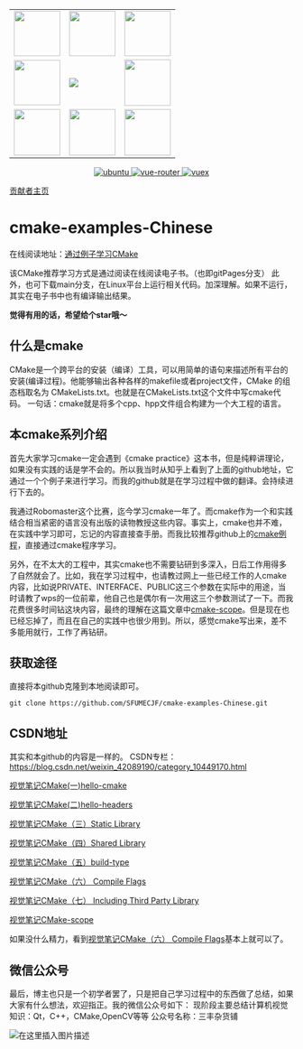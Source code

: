 <table border="0" width="10%" align="center">
  <tr>
    <td><img src="https://img1.github.io/tmp/1.jpg" height="80" width="82"></td>
    <td><img src="https://img1.github.io/tmp/2.jpg" height="80" width="82"></td>
    <td><img src="https://img1.github.io/tmp/3.jpg" height="80" width="82"></td>
  </tr>
  <tr>
    <td><img src="https://img1.github.io/tmp/4.jpg" height="80" width="82"></td>
    <td><img src="https://img.shields.io/github/stars/SFUMECJF/cmake-examples-Chinese.svg?style=social"></td>
    <td><img src="https://img1.github.io/tmp/6.jpg" height="82" width="82"></td>
  </tr>
   <tr>
    <td><img src="https://img1.github.io/tmp/7.jpg" height="82" width="82"></td>
    <td><img src="https://img1.github.io/tmp/8.jpg" height="82" width="82"></td>
    <td><img src="https://img1.github.io/tmp/9.jpg" height="82" width="82"></td>
  </tr>
</table>

<p align="center">
  <a href="https://github.com/vuejs/vue">
    <img src="https://img.shields.io/badge/ubuntu-1604/1804/2004-brightgreen.svg" alt="ubuntu">
  </a>
  <a href="https://github.com/vuejs/vue-router">
    <img src="https://img.shields.io/badge/Language-C++--shell-brightred.svg" alt="vue-router">
  </a>
  <a href="https://github.com/vuejs/vuex">
    <img src="https://img.shields.io/badge/学习方式-在线阅读-brightgreen.svg" alt="vuex">
  </a>
</p>  

[贡献者主页](https://bye-lemon.github.io/)

# cmake-examples-Chinese
在线阅读地址：[通过例子学习CMake](https://sfumecjf.github.io/cmake-examples-Chinese/)

该CMake推荐学习方式是通过阅读在线阅读电子书。（也即gitPages分支）
此外，也可下载main分支，在Linux平台上运行相关代码。加深理解。如果不运行，其实在电子书中也有编译输出结果。


**觉得有用的话，希望给个star哦～**
##  什么是cmake
CMake是一个跨平台的安装（编译）工具，可以用简单的语句来描述所有平台的安装(编译过程)。他能够输出各种各样的makefile或者project文件，CMake 的组态档取名为 CMakeLists.txt。也就是在CMakeLists.txt这个文件中写cmake代码。
一句话：cmake就是将多个cpp、hpp文件组合构建为一个大工程的语言。
##  本cmake系列介绍
首先大家学习cmake一定会遇到《cmake practice》这本书，但是纯粹讲理论，如果没有实践的话是学不会的。所以我当时从知乎上看到了上面的github地址，它通过一个个例子来进行学习。而我的github就是在学习过程中做的翻译。会持续进行下去的。

我通过Robomaster这个比赛，迄今学习cmake一年了。而cmake作为一个和实践结合相当紧密的语言没有出版的读物教授这些内容。事实上，cmake也并不难，在实践中学习即可，忘记的内容直接查手册。而我比较推荐github上的[cmake例程](https://github.com/ttroy50/cmake-examples)，直接通过cmake程序学习。

另外，在不太大的工程中，其实cmake也不需要钻研到多深入，日后工作用得多了自然就会了。比如，我在学习过程中，也请教过网上一些已经工作的人cmake内容，比如说PRIVATE、INTERFACE、PUBLIC这三个参数在实际中的用途，当时请教了wps的一位前辈，他自己也是偶尔有一次用这三个参数测试了一下。而我花费很多时间钻这块内容，最终的理解在这篇文章中[cmake-scope](https://blog.csdn.net/weixin_42089190/article/details/105357050)。但是现在也已经忘掉了，而且在自己的实践中也很少用到。所以，感觉cmake写出来，差不多能用就行，工作了再钻研。
##  获取途径
直接将本github克隆到本地阅读即可。
```shell
git clone https://github.com/SFUMECJF/cmake-examples-Chinese.git
```
##  CSDN地址
其实和本github的内容是一样的。
CSDN专栏：https://blog.csdn.net/weixin_42089190/category_10449170.html

[视觉笔记CMake(一)hello-cmake](https://blog.csdn.net/weixin_42089190/article/details/104896748)

[视觉笔记CMake(二)hello-headers](https://blog.csdn.net/weixin_42089190/article/details/105046533)

[视觉笔记CMake（三）Static Library](https://blog.csdn.net/weixin_42089190/article/details/105343675)

[视觉笔记CMake（四）Shared Library](https://blog.csdn.net/weixin_42089190/article/details/106058822)

[视觉笔记CMake（五）build-type](https://blog.csdn.net/weixin_42089190/article/details/106420270)

[视觉笔记CMake（六） Compile Flags](https://blog.csdn.net/weixin_42089190/article/details/106836208)

[视觉笔记CMake（七） Including Third Party Library](https://blog.csdn.net/weixin_42089190/article/details/108942491)

[视觉笔记CMake-scope](https://blog.csdn.net/weixin_42089190/article/details/105357050)



如果没什么精力，看到[视觉笔记CMake（六） Compile Flags](https://blog.csdn.net/weixin_42089190/article/details/106836208)基本上就可以了。
##  微信公众号
最后，博主也只是一个初学者罢了，只是把自己学习过程中的东西做了总结，如果大家有什么想法，欢迎指正。我的微信公众号如下：
现阶段主要总结计算机视觉知识：Qt，C++，CMake,OpenCV等等
公众号名称：三丰杂货铺

![在这里插入图片描述](https://img-blog.csdnimg.cn/20200529103009878.gif#pic_center)
